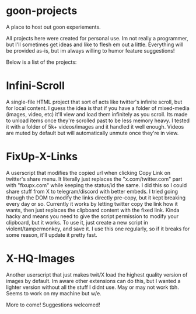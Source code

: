 # goon-projects
A place to host out goon experiements.

All projects here were created for personal use. Im not really a programmer, but I'll sometimes get ideas and like to flesh em out a little. 
Everything will be provided as-is, but im always willing to humor feature suggestions!

Below is a list of the projects:

# Infini-Scroll
A single-file HTML project that sort of acts like twitter's infinite scroll, but for local content. I guess the idea is that if you have a folder of mixed-media (images, video, etc) it'll view and load them infinitely as you scroll. Its made to unload items once they're scrolled past to be less memory heavy. I tested it with a folder of 5k+ videos/images and it handled it well enough. 
Videos are muted by default but will automatically unmute once they're in view.

# FixUp-X-Links
A userscript that modifies the copied url when clicking Copy Link on twitter's share menu. It literally just replaces the "x.com/twitter.com" part with "fixupx.com" while keeping the status/id the same. I did this so I could share stuff from X to telegram/discord with better embeds. 
I tried going through the DOM to modify the links directly pre-copy, but it kept breaking every day or so. Currently it works by letting twitter copy the link how it wants, then just replaces the clipboard content with the fixed link. Kinda hacky and means you need to give the script permission to modify your clipboard, but it works.
To use it, just create a new script in violent/tampermonkey, and save it.
I use this one regularly, so if it breaks for some reason, it'll update it pretty fast.

# X-HQ-Images
Another userscript that just makes twit/X load the highest quality version of images by default. Im aware other extensions can do this, but I wanted a lighter version without all the stuff I didnt use.
May or may not work tbh. Seems to work on my machine but w/e.

More to come!
Suggestions welcomed!
